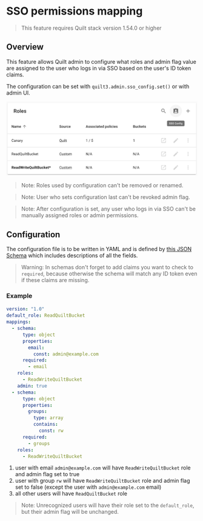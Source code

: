 # SSO permissions mapping

> This feature requires Quilt stack version 1.54.0 or higher

## Overview

This feature allows Quilt admin to configure what roles and admin flag value are
assigned to the user who logs in via SSO based on the user's ID token claims.

The configuration can be set with `quilt3.admin.sso_config.set()` or with admin UI.

![admin UI for setting SSO permissions mapping](../imgs/admin-sso-config.png)

> Note: Roles used by configuration can't be removed or renamed.

> Note: User who sets configuration last can't be revoked admin flag.

> Note: After configuration is set, any user who logs in via SSO can't be manually
assigned roles or admin permissions.

## Configuration

The configuration file is to be written in YAML and is defined by [this JSON Schema](https://github.com/quiltdata/quilt/blob/master/shared/schemas/sso-config-1.0.json)
which includes descriptions of all the fields.

> Warning: In schemas don't forget to add claims you want to check to `required`,
because otherwise the schema will match any ID token even if these claims are missing.

### Example

```yaml
version: "1.0"
default_role: ReadQuiltBucket
mappings:
  - schema:
      type: object
      properties:
        email:
          const: admin@example.com
      required:
        - email
    roles:
      - ReadWriteQuiltBucket
    admin: true
  - schema:
      type: object
      properties:
        groups:
          type: array
          contains:
            const: rw
      required:
        - groups
    roles:
      - ReadWriteQuiltBucket
```

1. user with email `admin@example.com` will have `ReadWriteQuiltBucket` role and
admin flag set to true
1. user with group `rw` will have `ReadWriteQuiltBucket` role and admin flag set
to false (except the user with `admin@example.com` email)
1. all other users will have `ReadQuiltBucket` role

> Note: Unrecognized users will have their role set to the `default_role`, but
their admin flag will be unchanged.
